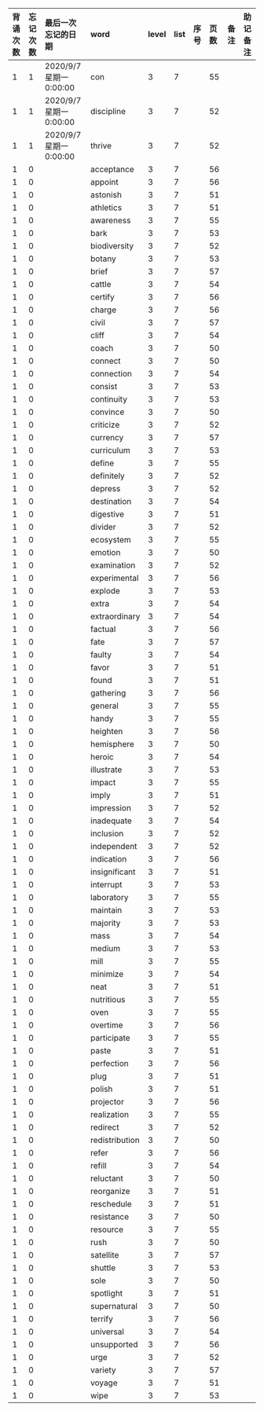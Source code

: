|背诵次数|忘记次数|最后一次忘记的日期|word|level|list|序号|页数|备注|助记备注|
|:--|:--|:--|:--|:--|:--|:--|:--|:--|:--|
|1|1|2020/9/7 星期一 0:00:00|con|3|7||55|||
|1|1|2020/9/7 星期一 0:00:00|discipline|3|7||52|||
|1|1|2020/9/7 星期一 0:00:00|thrive|3|7||52|||
|1|0||acceptance|3|7||56|||
|1|0||appoint|3|7||56|||
|1|0||astonish|3|7||51|||
|1|0||athletics|3|7||51|||
|1|0||awareness|3|7||55|||
|1|0||bark|3|7||53|||
|1|0||biodiversity|3|7||52|||
|1|0||botany|3|7||53|||
|1|0||brief|3|7||57|||
|1|0||cattle|3|7||54|||
|1|0||certify|3|7||56|||
|1|0||charge|3|7||56|||
|1|0||civil|3|7||57|||
|1|0||cliff|3|7||54|||
|1|0||coach|3|7||50|||
|1|0||connect|3|7||50|||
|1|0||connection|3|7||54|||
|1|0||consist|3|7||53|||
|1|0||continuity|3|7||53|||
|1|0||convince|3|7||50|||
|1|0||criticize|3|7||52|||
|1|0||currency|3|7||57|||
|1|0||curriculum|3|7||53|||
|1|0||define|3|7||55|||
|1|0||definitely|3|7||52|||
|1|0||depress|3|7||52|||
|1|0||destination|3|7||54|||
|1|0||digestive|3|7||51|||
|1|0||divider|3|7||52|||
|1|0||ecosystem|3|7||55|||
|1|0||emotion|3|7||50|||
|1|0||examination|3|7||52|||
|1|0||experimental|3|7||56|||
|1|0||explode|3|7||53|||
|1|0||extra|3|7||54|||
|1|0||extraordinary|3|7||54|||
|1|0||factual|3|7||56|||
|1|0||fate|3|7||57|||
|1|0||faulty|3|7||54|||
|1|0||favor|3|7||51|||
|1|0||found|3|7||51|||
|1|0||gathering|3|7||56|||
|1|0||general|3|7||55|||
|1|0||handy|3|7||55|||
|1|0||heighten|3|7||56|||
|1|0||hemisphere|3|7||50|||
|1|0||heroic|3|7||54|||
|1|0||illustrate|3|7||53|||
|1|0||impact|3|7||55|||
|1|0||imply|3|7||51|||
|1|0||impression|3|7||52|||
|1|0||inadequate|3|7||54|||
|1|0||inclusion|3|7||52|||
|1|0||independent|3|7||52|||
|1|0||indication|3|7||56|||
|1|0||insignificant|3|7||51|||
|1|0||interrupt|3|7||53|||
|1|0||laboratory|3|7||55|||
|1|0||maintain|3|7||53|||
|1|0||majority|3|7||53|||
|1|0||mass|3|7||54|||
|1|0||medium|3|7||53|||
|1|0||mill|3|7||55|||
|1|0||minimize|3|7||54|||
|1|0||neat|3|7||51|||
|1|0||nutritious|3|7||55|||
|1|0||oven|3|7||55|||
|1|0||overtime|3|7||56|||
|1|0||participate|3|7||55|||
|1|0||paste|3|7||51|||
|1|0||perfection|3|7||56|||
|1|0||plug|3|7||51|||
|1|0||polish|3|7||51|||
|1|0||projector|3|7||56|||
|1|0||realization|3|7||55|||
|1|0||redirect|3|7||52|||
|1|0||redistribution|3|7||50|||
|1|0||refer|3|7||56|||
|1|0||refill|3|7||54|||
|1|0||reluctant|3|7||50|||
|1|0||reorganize|3|7||51|||
|1|0||reschedule|3|7||51|||
|1|0||resistance|3|7||50|||
|1|0||resource|3|7||55|||
|1|0||rush|3|7||50|||
|1|0||satellite|3|7||57|||
|1|0||shuttle|3|7||53|||
|1|0||sole|3|7||50|||
|1|0||spotlight|3|7||51|||
|1|0||supernatural|3|7||50|||
|1|0||terrify|3|7||56|||
|1|0||universal|3|7||54|||
|1|0||unsupported|3|7||56|||
|1|0||urge|3|7||52|||
|1|0||variety|3|7||57|||
|1|0||voyage|3|7||51|||
|1|0||wipe|3|7||53|||
